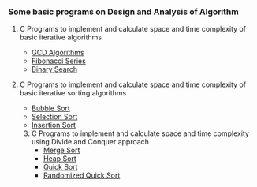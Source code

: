 ### Some basic programs on Design and Analysis of Algorithm


1. C Programs to implement and calculate space and time complexity of basic iterative algorithms
   - [GCD Algorithms](https://github.com/Pragya2056/Design-and-Analysis-of-Algorithm/blob/master/Implement%20and%20calculate%20space%20and%20time%20complexity%20of%20Basic%20Interative%20algorithms/GCD-Algorithm.c)
   - [Fibonacci Series](https://github.com/Pragya2056/Design-and-Analysis-of-Algorithm/blob/master/Implement%20and%20calculate%20space%20and%20time%20complexity%20of%20Basic%20Interative%20algorithms/Fibonacci-Sequence.c)
   - [Binary Search](https://github.com/Pragya2056/Design-and-Analysis-of-Algorithm/blob/master/Implement%20and%20calculate%20space%20and%20time%20complexity%20of%20Basic%20Interative%20algorithms/Binary-Search.c)


2. C Programs to implement and calculate space and time complexity of basic iterative sorting algorithms
    - [Bubble Sort](https://github.com/Pragya2056/Design-and-Analysis-of-Algorithm/blob/master/Implement%20and%20calculate%20space%20and%20time%20complexity%20of%20basic%20iterative%20sorting%20algortihm/Bubble-Sort.c)
    - [Selection Sort](https://github.com/Pragya2056/Design-and-Analysis-of-Algorithm/blob/master/Implement%20and%20calculate%20space%20and%20time%20complexity%20of%20basic%20iterative%20sorting%20algortihm/Selection-Sort.c)
    - [Insertion Sort](https://github.com/Pragya2056/Design-and-Analysis-of-Algorithm/blob/master/Implement%20and%20calculate%20space%20and%20time%20complexity%20of%20basic%20iterative%20sorting%20algortihm/Insertion-Sort.c)


    3. C Programs to implement and calculate space and time complexity using Divide and Conquer approach
        - [Merge Sort]()
        - [Heap Sort]()
        - [Quick Sort]()
        - [Randomized Quick Sort]()